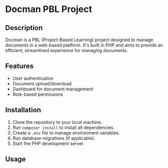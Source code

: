 # Docman PBL Project

## Description

Docman is a PBL (Project-Based Learning) project designed to manage documents in a web-based platform. It's built in PHP and aims to provide an efficient, streamlined experience for managing documents.

## Features

- User authentication
- Document upload/download
- Dashboard for document management
- Role-based permissions

## Installation

1. Clone the repository to your local machine.
2. Run `composer install` to install all dependencies.
3. Create a `.env` file to manage environment variables.
4. Run database migrations (if applicable).
5. Start the PHP development server.

## Usage

